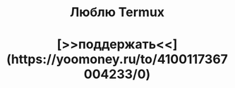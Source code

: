 <h1 align="center">Люблю Termux</h1>



<h1 align="center">
[>>поддержать<<](https://yoomoney.ru/to/4100117367004233/0)
